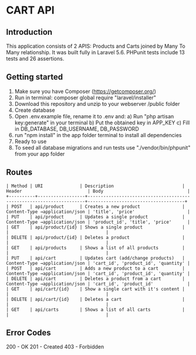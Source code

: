 # CART API

## Introduction

This application consists of 2 APIS: Products and Carts joined by Many To Many relationship. It was built fully in Laravel 5.6. PHPunit tests include 13 tests and 26 assertions.


## Getting started
1. Make sure you have Composer (https://getcomposer.org/)
2. Run in terminal: composer global require "laravel/installer"
3. Download this repository and unzip to your webserver /public folder
4. Create database
4. Open .env.example file, rename it to .env and:
    a) Run "php artisan key:generate" in your terminal
    b) Put the obtained key in APP_KEY
    c) Fill in DB_DATABASE, DB_USERNAME, DB_PASSWORD
5. run "npm install" in the app folder terminal to install all dependencies
6. Ready to use
7. To seed all database migrations and run tests use "./vendor/bin/phpunit" from your app folder


## Routes

```
| Method | URI              | Description                          | Header                         | Body                                |
+----------+------------------+---------------------------------------------------------------------+-------------------------------------+
| POST   | api/product      | Creates a new product                | Content-Type →application/json | 'title', 'price'                    |
| PUT    | api/product      | Updates a single product             | Content-Type →application/json | 'product_id', 'title', 'price'      |
| GET    | api/product/{id} | Shows a single product               |                                |                                     |
| DELETE | api/product/{id} | Deletes a product                    |                                |                                     |
| GET    | api/products     | Shows a list of all products         |                                |                                     |
| PUT    | api/cart         | Updates cart (add/change products)   | Content-Type →application/json | 'cart_id', 'product_id', 'quantity' |
| POST   | api/cart         | Adds a new product to a cart         | Content-Type →application/json | 'cart_id', 'product_id', 'quantity' |
| DELETE | api/cart         | Deletes a product from a cart        | Content-Type →application/json | 'cart_id', 'product_id'             |
| GET    | api/cart/{id}    | Show a single cart with it's content |                                |                                     |
| DELETE | api/cart/{id}    | Deletes a cart                       |                                |                                     |
| GET    | api/carts        | Shows a list of all carts            |                                |                                     |
```

## Error Codes
200 - OK
201 - Created
403 - Forbidden
